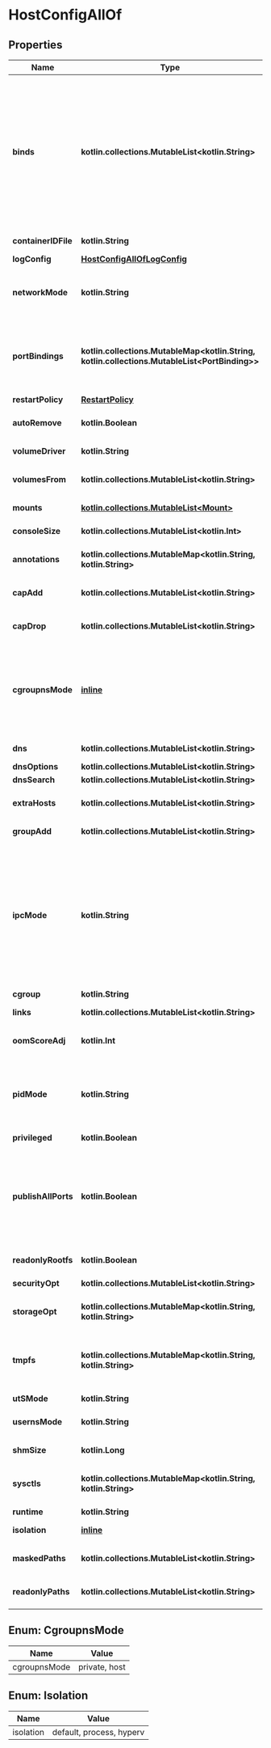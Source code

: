 
# HostConfigAllOf

## Properties
Name | Type | Description | Notes
------------ | ------------- | ------------- | -------------
**binds** | **kotlin.collections.MutableList&lt;kotlin.String&gt;** | A list of volume bindings for this container. Each volume binding is a string in one of these forms:  - &#x60;host-src:container-dest[:options]&#x60; to bind-mount a host path   into the container. Both &#x60;host-src&#x60;, and &#x60;container-dest&#x60; must   be an _absolute_ path. - &#x60;volume-name:container-dest[:options]&#x60; to bind-mount a volume   managed by a volume driver into the container. &#x60;container-dest&#x60;   must be an _absolute_ path.  &#x60;options&#x60; is an optional, comma-delimited list of:  - &#x60;nocopy&#x60; disables automatic copying of data from the container   path to the volume. The &#x60;nocopy&#x60; flag only applies to named volumes. - &#x60;[ro|rw]&#x60; mounts a volume read-only or read-write, respectively.   If omitted or set to &#x60;rw&#x60;, volumes are mounted read-write. - &#x60;[z|Z]&#x60; applies SELinux labels to allow or deny multiple containers   to read and write to the same volume.     - &#x60;z&#x60;: a _shared_ content label is applied to the content. This       label indicates that multiple containers can share the volume       content, for both reading and writing.     - &#x60;Z&#x60;: a _private unshared_ label is applied to the content.       This label indicates that only the current container can use       a private volume. Labeling systems such as SELinux require       proper labels to be placed on volume content that is mounted       into a container. Without a label, the security system can       prevent a container&#39;s processes from using the content. By       default, the labels set by the host operating system are not       modified. - &#x60;[[r]shared|[r]slave|[r]private]&#x60; specifies mount   [propagation behavior](https://www.kernel.org/doc/Documentation/filesystems/sharedsubtree.txt).   This only applies to bind-mounted volumes, not internal volumes   or named volumes. Mount propagation requires the source mount   point (the location where the source directory is mounted in the   host operating system) to have the correct propagation properties.   For shared volumes, the source mount point must be set to &#x60;shared&#x60;.   For slave volumes, the mount must be set to either &#x60;shared&#x60; or   &#x60;slave&#x60;.  |  [optional]
**containerIDFile** | **kotlin.String** | Path to a file where the container ID is written |  [optional]
**logConfig** | [**HostConfigAllOfLogConfig**](HostConfigAllOfLogConfig.md) |  |  [optional]
**networkMode** | **kotlin.String** | Network mode to use for this container. Supported standard values are: &#x60;bridge&#x60;, &#x60;host&#x60;, &#x60;none&#x60;, and &#x60;container:&lt;name|id&gt;&#x60;. Any other value is taken as a custom network&#39;s name to which this container should connect to.  |  [optional]
**portBindings** | **kotlin.collections.MutableMap&lt;kotlin.String, kotlin.collections.MutableList&lt;PortBinding&gt;&gt;** | PortMap describes the mapping of container ports to host ports, using the container&#39;s port-number and protocol as key in the format &#x60;&lt;port&gt;/&lt;protocol&gt;&#x60;, for example, &#x60;80/udp&#x60;.  If a container&#39;s port is mapped for multiple protocols, separate entries are added to the mapping table.  |  [optional]
**restartPolicy** | [**RestartPolicy**](RestartPolicy.md) |  |  [optional]
**autoRemove** | **kotlin.Boolean** | Automatically remove the container when the container&#39;s process exits. This has no effect if &#x60;RestartPolicy&#x60; is set.  |  [optional]
**volumeDriver** | **kotlin.String** | Driver that this container uses to mount volumes. |  [optional]
**volumesFrom** | **kotlin.collections.MutableList&lt;kotlin.String&gt;** | A list of volumes to inherit from another container, specified in the form &#x60;&lt;container name&gt;[:&lt;ro|rw&gt;]&#x60;.  |  [optional]
**mounts** | [**kotlin.collections.MutableList&lt;Mount&gt;**](Mount.md) | Specification for mounts to be added to the container.  |  [optional]
**consoleSize** | **kotlin.collections.MutableList&lt;kotlin.Int&gt;** | Initial console size, as an &#x60;[height, width]&#x60; array.  |  [optional]
**annotations** | **kotlin.collections.MutableMap&lt;kotlin.String, kotlin.String&gt;** | Arbitrary non-identifying metadata attached to container and provided to the runtime when the container is started.  |  [optional]
**capAdd** | **kotlin.collections.MutableList&lt;kotlin.String&gt;** | A list of kernel capabilities to add to the container. Conflicts with option &#39;Capabilities&#39;.  |  [optional]
**capDrop** | **kotlin.collections.MutableList&lt;kotlin.String&gt;** | A list of kernel capabilities to drop from the container. Conflicts with option &#39;Capabilities&#39;.  |  [optional]
**cgroupnsMode** | [**inline**](#CgroupnsMode) | cgroup namespace mode for the container. Possible values are:  - &#x60;\&quot;private\&quot;&#x60;: the container runs in its own private cgroup namespace - &#x60;\&quot;host\&quot;&#x60;: use the host system&#39;s cgroup namespace  If not specified, the daemon default is used, which can either be &#x60;\&quot;private\&quot;&#x60; or &#x60;\&quot;host\&quot;&#x60;, depending on daemon version, kernel support and configuration.  |  [optional]
**dns** | **kotlin.collections.MutableList&lt;kotlin.String&gt;** | A list of DNS servers for the container to use. |  [optional]
**dnsOptions** | **kotlin.collections.MutableList&lt;kotlin.String&gt;** | A list of DNS options. |  [optional]
**dnsSearch** | **kotlin.collections.MutableList&lt;kotlin.String&gt;** | A list of DNS search domains. |  [optional]
**extraHosts** | **kotlin.collections.MutableList&lt;kotlin.String&gt;** | A list of hostnames/IP mappings to add to the container&#39;s &#x60;/etc/hosts&#x60; file. Specified in the form &#x60;[\&quot;hostname:IP\&quot;]&#x60;.  |  [optional]
**groupAdd** | **kotlin.collections.MutableList&lt;kotlin.String&gt;** | A list of additional groups that the container process will run as.  |  [optional]
**ipcMode** | **kotlin.String** | IPC sharing mode for the container. Possible values are:  - &#x60;\&quot;none\&quot;&#x60;: own private IPC namespace, with /dev/shm not mounted - &#x60;\&quot;private\&quot;&#x60;: own private IPC namespace - &#x60;\&quot;shareable\&quot;&#x60;: own private IPC namespace, with a possibility to share it with other containers - &#x60;\&quot;container:&lt;name|id&gt;\&quot;&#x60;: join another (shareable) container&#39;s IPC namespace - &#x60;\&quot;host\&quot;&#x60;: use the host system&#39;s IPC namespace  If not specified, daemon default is used, which can either be &#x60;\&quot;private\&quot;&#x60; or &#x60;\&quot;shareable\&quot;&#x60;, depending on daemon version and configuration.  |  [optional]
**cgroup** | **kotlin.String** | Cgroup to use for the container. |  [optional]
**links** | **kotlin.collections.MutableList&lt;kotlin.String&gt;** | A list of links for the container in the form &#x60;container_name:alias&#x60;.  |  [optional]
**oomScoreAdj** | **kotlin.Int** | An integer value containing the score given to the container in order to tune OOM killer preferences.  |  [optional]
**pidMode** | **kotlin.String** | Set the PID (Process) Namespace mode for the container. It can be either:  - &#x60;\&quot;container:&lt;name|id&gt;\&quot;&#x60;: joins another container&#39;s PID namespace - &#x60;\&quot;host\&quot;&#x60;: use the host&#39;s PID namespace inside the container  |  [optional]
**privileged** | **kotlin.Boolean** | Gives the container full access to the host. |  [optional]
**publishAllPorts** | **kotlin.Boolean** | Allocates an ephemeral host port for all of a container&#39;s exposed ports.  Ports are de-allocated when the container stops and allocated when the container starts. The allocated port might be changed when restarting the container.  The port is selected from the ephemeral port range that depends on the kernel. For example, on Linux the range is defined by &#x60;/proc/sys/net/ipv4/ip_local_port_range&#x60;.  |  [optional]
**readonlyRootfs** | **kotlin.Boolean** | Mount the container&#39;s root filesystem as read only. |  [optional]
**securityOpt** | **kotlin.collections.MutableList&lt;kotlin.String&gt;** | A list of string values to customize labels for MLS systems, such as SELinux.  |  [optional]
**storageOpt** | **kotlin.collections.MutableMap&lt;kotlin.String, kotlin.String&gt;** | Storage driver options for this container, in the form &#x60;{\&quot;size\&quot;: \&quot;120G\&quot;}&#x60;.  |  [optional]
**tmpfs** | **kotlin.collections.MutableMap&lt;kotlin.String, kotlin.String&gt;** | A map of container directories which should be replaced by tmpfs mounts, and their corresponding mount options. For example:  &#x60;&#x60;&#x60; { \&quot;/run\&quot;: \&quot;rw,noexec,nosuid,size&#x3D;65536k\&quot; } &#x60;&#x60;&#x60;  |  [optional]
**utSMode** | **kotlin.String** | UTS namespace to use for the container. |  [optional]
**usernsMode** | **kotlin.String** | Sets the usernamespace mode for the container when usernamespace remapping option is enabled.  |  [optional]
**shmSize** | **kotlin.Long** | Size of &#x60;/dev/shm&#x60; in bytes. If omitted, the system uses 64MB.  |  [optional]
**sysctls** | **kotlin.collections.MutableMap&lt;kotlin.String, kotlin.String&gt;** | A list of kernel parameters (sysctls) to set in the container. For example:  &#x60;&#x60;&#x60; {\&quot;net.ipv4.ip_forward\&quot;: \&quot;1\&quot;} &#x60;&#x60;&#x60;  |  [optional]
**runtime** | **kotlin.String** | Runtime to use with this container. |  [optional]
**isolation** | [**inline**](#Isolation) | Isolation technology of the container. (Windows only)  |  [optional]
**maskedPaths** | **kotlin.collections.MutableList&lt;kotlin.String&gt;** | The list of paths to be masked inside the container (this overrides the default set of paths).  |  [optional]
**readonlyPaths** | **kotlin.collections.MutableList&lt;kotlin.String&gt;** | The list of paths to be set as read-only inside the container (this overrides the default set of paths).  |  [optional]


<a id="CgroupnsMode"></a>
## Enum: CgroupnsMode
Name | Value
---- | -----
cgroupnsMode | private, host


<a id="Isolation"></a>
## Enum: Isolation
Name | Value
---- | -----
isolation | default, process, hyperv



